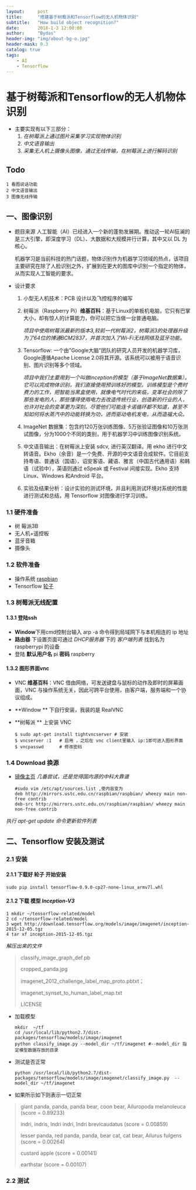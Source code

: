 ```yaml
---
layout:     post
title:      "搭建基于树莓派和Tensorflow的无人机物体识别"
subtitle:   "How build object recognition?"
date:       2018-1-3 12:00:00
author:     "Bydas"
header-img: "img/about-bg-o.jpg"
header-mask: 0.3
catalog: true
tags:
    - AI    
    - Tensorflow
---
```


# 基于树莓派和Tensorflow的无人机物体识别

- 主要实现有以下三部分：      
  1. *在树莓派上通过图片采集学习实现物体识别*     
  2. *中文语音输出*
  3. *采集无人机上摄像头图像，通过无线传输，在树莓派上进行解码识别*

## Todo

```
1 看图说话功能
2 中文语音输出
3 图像无线传输
```

## 一、图像识别

 - 题目来源
     ​        人工智能（AI）已经进入一个新的蓬勃发展期。推动这一轮AI狂澜的是三大引擎，即深度学习（DL）、大数据和大规模并行计算，其中又以 DL 为核心。

     ​        机器学习是当前科技的热门话题，物体识别作为机器学习领域的热点，该项目主要研究在除了人脸识别之外，扩展到在更大的图库中识别一个指定的物体，从而实现人工智能的要求。

- 设计要求

    1. 小型无人机技术：PCB 设计以及飞控程序的编写

    2. 树莓派（Raspberry Pi）**维基百科**：基于Linux的单板机电脑，它只有巴掌大小，却有惊人的计算能力，你可以把它当做一台普通电脑。

       ​       *项目中使用树莓派最新的版本3,较前一代树莓派2，树莓派3的处理器升级为了64位的博通BCM2837，并首次加入了Wi-Fi无线网络及蓝牙功能。*

    3. Tensorflow: 一个由"Google大脑"团队的研究人员开发的机器学习库，Google遵循Apache License 2.0将其开源。该系统可以被用于语音识别、图片识别等多个领域。

       ​       *项目中我们主要用到一个叫做inception的模型（基于ImageNet数据集）。它可以完成物体识别，我们直接使用预训练好的模型。训练模型是个费时费力的工作，把智能当黑盒使用，就像电气时代的来临，变革社会的除了那些发电的人，那些懂得使用电力去改造传统行业，创造新的行业的人，也许对社会的变革更为深刻。尽管他们可能连卡诺循环都不知道，甚至不知如何将水蒸汽中的动能转换为功，进而驱动电机发电，从而造福大众。*

    4. ImageNet 数据集：包含约120万张训练图像、5万张验证图像和10万张测试图像，分为1000个不同的类别，用于机器学习中训练图像识别系统。

    5. 中文语音输出：在树莓派上安装 sdcv, 进行英汉翻译。用 ekho 进行中文转语音。Ekho（余音）是一个免费、开源的中文语音合成软件。它目前支持粤语、普通话（国语）、诏安客语、藏语、雅言（中国古代通用语）和韩语（试验中），英语则通过 eSpeak 或 Festival 间接实现。Ekho 支持 Linux、Windows 和Android 平台。

    6. 实验及结果分析：设计实验的测试环境，并且利用测试环境对系统的性能进行测试和总结，用 Tensorflow 对图像进行学习训练。

### 1.1 硬件准备

- 树 莓派3B
- 无人机+遥控板
- 蓝牙音箱
- 摄像头

### 1.2 软件准备

 - 操作系统 [raspbian](https://downloads.raspberrypi.org/raspbian/images/raspbian-2016-05-31/)
- Tensorflow  [轮子](http://tensordata.cn/tensorflow-0.9.0-cp27-none-linux_armv7l.whl)

### 1.3 树莓派无线配置

#### 1.3.1 登陆ssh

- **Window**下用cmd控制台输入 arp -a 命令得到局域网下与本机相连的 ip 地址
- **路由器** 下设置页面可通过 *DHCP服务器* 下的 *客户端列表* 找到名为 raspberrypi 的设备
- 登陆 **默认用户名** pi **密码** raspberry 

#### 1.3.2 图形界面vnc

 - VNC **维基百科**：VNC 借由网络，可发送键盘与鼠标的动作及即时的屏幕画面，VNC 与操作系统无关，因此可跨平台使用，由客户端，服务端和一个协议组成。

- **Window ** 下自行安装，我装的是 RealVNC

- **树莓派 ** 上安装 VNC

  ```
  $ sudo apt-get install tightvncserver # 安装
  $ vncserver :1   # 启用 ，之后在 vnc client里输入 ip:1即可进入图形界面
  $ vncpasswd      # 修改密码
  ```

### 1.4 Download 换源

 - [镜像主页](https://lug.ustc.edu.cn/wiki/mirrors/help/raspbian)
     *几番尝试，还是觉得国内源的中科大靠谱*

     ```
     #sudo vim /etc/apt/sources.list ,使内容变为
     deb http://mirrors.ustc.edu.cn/raspbian/raspbian/ wheezy main non-free contrib
     deb-src http://mirrors.ustc.edu.cn/raspbian/raspbian/ wheezy main non-free contrib
     ```

*执行 apt-get update 命令更新软件列表*

## 二、Tensorflow 安装及测试

### 2.1 安装

#### 2.1.1 下载好 **轮子** 开始安装

```
sudo pip install tensorflow-0.9.0-cp27-none-linux_armv7l.whl
```

#### 2.1.2 下载 **模型** *Inception-V3*

```
1 mkdir ~/tensorflow-related/model
2 cd ~/tensorflow-related/model
3 wget http://download.tensorflow.org/models/image/imagenet/inception-2015-12-05.tgz
4 tar xf inception-2015-12-05.tgz
```

*解压出来的文件*

> classify_image_graph_def.pb
>
> cropped_panda.jpg
>
> imagenet_2012_challenge_label_map_proto.pbtxt；
>
> imagenet_synset_to_human_label_map.txt
>
> LICENSE

- 加载模型

  ```
  mkdir  ~/tf
  cd /usr/local/lib/python2.7/dist-packages/tensorflow/models/image/imagenet
  python classify_image.py --model_dir ~/tf/imagenet #--model_dir 指定模型数据存放的目录
  ```


- 测试是否正常

  ```
  python /usr/local/lib/python2.7/dist-packages/tensorflow/models/image/imagenet/classify_image.py  --model_dir ~/tf/imagenet
  ```


- 如果所示如下则表示一切正常

>giant panda, panda, panda bear, coon bear, Ailuropoda melanoleuca (score = 0.89233)
>
>indri, indris, Indri indri, Indri brevicaudatus (score = 0.00859)
>
>lesser panda, red panda, panda, bear cat, cat bear, Ailurus fulgens (score = 0.00264)
>
>custard apple (score = 0.00141)
>
>earthstar (score = 0.00107)

### 2.2 测试